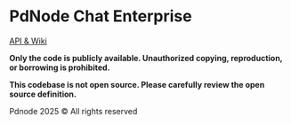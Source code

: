 # PdNode Chat Enterprise

[API & Wiki](https://github.com/pdnode-team/chatroom-enterprise/wiki)

**Only the code is publicly available. Unauthorized copying, reproduction, or borrowing is prohibited.**

**This codebase is not open source. Please carefully review the open source definition.**

Pdnode 2025 © All rights reserved

